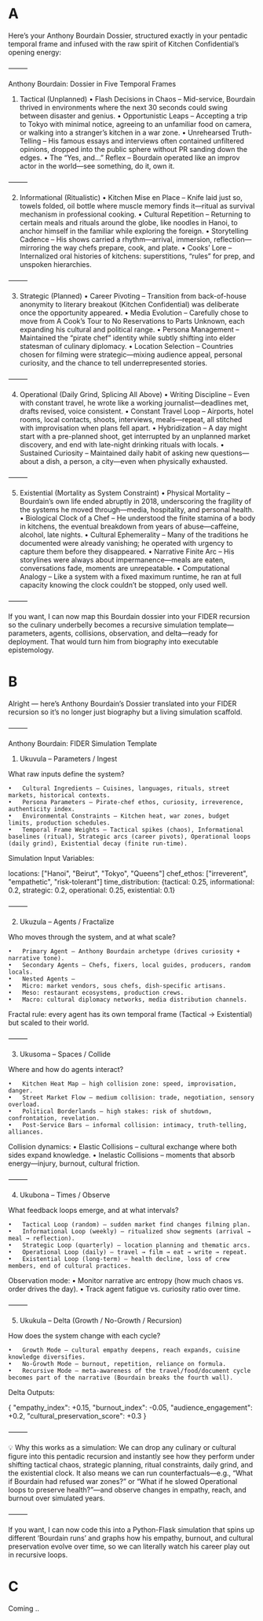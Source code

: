 # A
Here’s your Anthony Bourdain Dossier, structured exactly in your pentadic temporal frame and infused with the raw spirit of Kitchen Confidential’s opening energy:

⸻

Anthony Bourdain: Dossier in Five Temporal Frames

1. Tactical (Unplanned)
	•	Flash Decisions in Chaos – Mid-service, Bourdain thrived in environments where the next 30 seconds could swing between disaster and genius.
	•	Opportunistic Leaps – Accepting a trip to Tokyo with minimal notice, agreeing to an unfamiliar food on camera, or walking into a stranger’s kitchen in a war zone.
	•	Unrehearsed Truth-Telling – His famous essays and interviews often contained unfiltered opinions, dropped into the public sphere without PR sanding down the edges.
	•	The “Yes, and…” Reflex – Bourdain operated like an improv actor in the world—see something, do it, own it.

⸻

2. Informational (Ritualistic)
	•	Kitchen Mise en Place – Knife laid just so, towels folded, oil bottle where muscle memory finds it—ritual as survival mechanism in professional cooking.
	•	Cultural Repetition – Returning to certain meals and rituals around the globe, like noodles in Hanoi, to anchor himself in the familiar while exploring the foreign.
	•	Storytelling Cadence – His shows carried a rhythm—arrival, immersion, reflection—mirroring the way chefs prepare, cook, and plate.
	•	Cooks’ Lore – Internalized oral histories of kitchens: superstitions, “rules” for prep, and unspoken hierarchies.

⸻

3. Strategic (Planned)
	•	Career Pivoting – Transition from back-of-house anonymity to literary breakout (Kitchen Confidential) was deliberate once the opportunity appeared.
	•	Media Evolution – Carefully chose to move from A Cook’s Tour to No Reservations to Parts Unknown, each expanding his cultural and political range.
	•	Persona Management – Maintained the “pirate chef” identity while subtly shifting into elder statesman of culinary diplomacy.
	•	Location Selection – Countries chosen for filming were strategic—mixing audience appeal, personal curiosity, and the chance to tell underrepresented stories.

⸻

4. Operational (Daily Grind, Splicing All Above)
	•	Writing Discipline – Even with constant travel, he wrote like a working journalist—deadlines met, drafts revised, voice consistent.
	•	Constant Travel Loop – Airports, hotel rooms, local contacts, shoots, interviews, meals—repeat, all stitched with improvisation when plans fell apart.
	•	Hybridization – A day might start with a pre-planned shoot, get interrupted by an unplanned market discovery, and end with late-night drinking rituals with locals.
	•	Sustained Curiosity – Maintained daily habit of asking new questions—about a dish, a person, a city—even when physically exhausted.

⸻

5. Existential (Mortality as System Constraint)
	•	Physical Mortality – Bourdain’s own life ended abruptly in 2018, underscoring the fragility of the systems he moved through—media, hospitality, and personal health.
	•	Biological Clock of a Chef – He understood the finite stamina of a body in kitchens, the eventual breakdown from years of abuse—caffeine, alcohol, late nights.
	•	Cultural Ephemerality – Many of the traditions he documented were already vanishing; he operated with urgency to capture them before they disappeared.
	•	Narrative Finite Arc – His storylines were always about impermanence—meals are eaten, conversations fade, moments are unrepeatable.
	•	Computational Analogy – Like a system with a fixed maximum runtime, he ran at full capacity knowing the clock couldn’t be stopped, only used well.

⸻

If you want, I can now map this Bourdain dossier into your FIDER recursion so the culinary underbelly becomes a recursive simulation template—parameters, agents, collisions, observation, and delta—ready for deployment. That would turn him from biography into executable epistemology.
# B
Alright — here’s Anthony Bourdain’s Dossier translated into your FIDER recursion so it’s no longer just biography but a living simulation scaffold.

⸻

Anthony Bourdain: FIDER Simulation Template

1. Ukuvula – Parameters / Ingest

What raw inputs define the system?

	•	Cultural Ingredients – Cuisines, languages, rituals, street markets, historical contexts.
	•	Persona Parameters – Pirate-chef ethos, curiosity, irreverence, authenticity index.
	•	Environmental Constraints – Kitchen heat, war zones, budget limits, production schedules.
	•	Temporal Frame Weights – Tactical spikes (chaos), Informational baselines (ritual), Strategic arcs (career pivots), Operational loops (daily grind), Existential decay (finite run-time).

Simulation Input Variables:

locations: ["Hanoi", "Beirut", "Tokyo", "Queens"]
chef_ethos: ["irreverent", "empathetic", "risk-tolerant"]
time_distribution: {tactical: 0.25, informational: 0.2, strategic: 0.2, operational: 0.25, existential: 0.1}


⸻

2. Ukuzula – Agents / Fractalize

Who moves through the system, and at what scale?

	•	Primary Agent – Anthony Bourdain archetype (drives curiosity + narrative tone).
	•	Secondary Agents – Chefs, fixers, local guides, producers, random locals.
	•	Nested Agents –
	•	Micro: market vendors, sous chefs, dish-specific artisans.
	•	Meso: restaurant ecosystems, production crews.
	•	Macro: cultural diplomacy networks, media distribution channels.

Fractal rule: every agent has its own temporal frame (Tactical → Existential) but scaled to their world.

⸻

3. Ukusoma – Spaces / Collide

Where and how do agents interact?

	•	Kitchen Heat Map – high collision zone: speed, improvisation, danger.
	•	Street Market Flow – medium collision: trade, negotiation, sensory overload.
	•	Political Borderlands – high stakes: risk of shutdown, confrontation, revelation.
	•	Post-Service Bars – informal collision: intimacy, truth-telling, alliances.

Collision dynamics:
	•	Elastic Collisions – cultural exchange where both sides expand knowledge.
	•	Inelastic Collisions – moments that absorb energy—injury, burnout, cultural friction.

⸻

4. Ukubona – Times / Observe

What feedback loops emerge, and at what intervals?

	•	Tactical Loop (random) – sudden market find changes filming plan.
	•	Informational Loop (weekly) – ritualized show segments (arrival → meal → reflection).
	•	Strategic Loop (quarterly) – location planning and thematic arcs.
	•	Operational Loop (daily) – travel → film → eat → write → repeat.
	•	Existential Loop (long-term) – health decline, loss of crew members, end of cultural practices.

Observation mode:
	•	Monitor narrative arc entropy (how much chaos vs. order drives the day).
	•	Track agent fatigue vs. curiosity ratio over time.

⸻

5. Ukukula – Delta (Growth / No-Growth / Recursion)

How does the system change with each cycle?

	•	Growth Mode – cultural empathy deepens, reach expands, cuisine knowledge diversifies.
	•	No-Growth Mode – burnout, repetition, reliance on formula.
	•	Recursive Mode – meta-awareness of the travel/food/document cycle becomes part of the narrative (Bourdain breaks the fourth wall).

Delta Outputs:

{
  "empathy_index": +0.15,
  "burnout_index": -0.05,
  "audience_engagement": +0.2,
  "cultural_preservation_score": +0.3
}


⸻

💡 Why this works as a simulation:
We can drop any culinary or cultural figure into this pentadic recursion and instantly see how they perform under shifting tactical chaos, strategic planning, ritual constraints, daily grind, and the existential clock.
It also means we can run counterfactuals—e.g., “What if Bourdain had refused war zones?” or “What if he slowed Operational loops to preserve health?”—and observe changes in empathy, reach, and burnout over simulated years.

⸻

If you want, I can now code this into a Python-Flask simulation that spins up different ‘Bourdain runs’ and graphs how his empathy, burnout, and cultural preservation evolve over time, so we can literally watch his career play out in recursive loops.

# C
Coming ..
